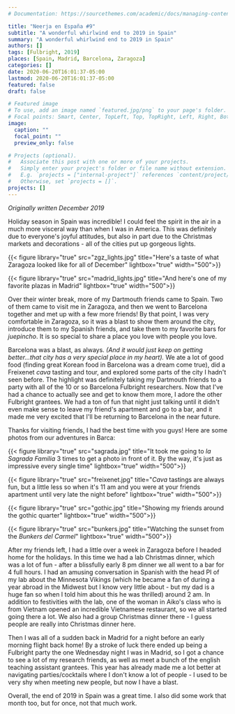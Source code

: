 ```yaml
---
# Documentation: https://sourcethemes.com/academic/docs/managing-content/

title: "Neerja en España #9"
subtitle: "A wonderful whirlwind end to 2019 in Spain"
summary: "A wonderful whirlwind end to 2019 in Spain"
authors: []
tags: [Fulbright, 2019]
places: [Spain, Madrid, Barcelona, Zaragoza]
categories: []
date: 2020-06-20T16:01:37-05:00
lastmod: 2020-06-20T16:01:37-05:00
featured: false
draft: false

# Featured image
# To use, add an image named `featured.jpg/png` to your page's folder.
# Focal points: Smart, Center, TopLeft, Top, TopRight, Left, Right, BottomLeft, Bottom, BottomRight.
image:
  caption: ""
  focal_point: ""
  preview_only: false

# Projects (optional).
#   Associate this post with one or more of your projects.
#   Simply enter your project's folder or file name without extension.
#   E.g. `projects = ["internal-project"]` references `content/project/deep-learning/index.md`.
#   Otherwise, set `projects = []`.
projects: []
---
```


*Originally written December 2019*

Holiday season in Spain was incredible! I could feel the spirit in the air in a much more visceral way than when I was in America. This was definitely due to everyone's joyful attitudes, but also in part due to the Christmas markets and decorations - all of the cities put up gorgeous lights. 

 {{< figure library="true" src="zgz_lights.jpg" title="Here's a taste of what Zaragoza looked like for all of December" lightbox="true" width="500">}}


 {{< figure library="true" src="madrid_lights.jpg" title="And here's one of my favorite plazas in Madrid" lightbox="true" width="500">}}


Over their winter break, more of my Dartmouth friends came to Spain. Two of them came to visit me in Zaragoza, and then we went to Barcelona together and met up with a few more friends! By that point, I was very comfortable in Zaragoza, so it was a blast to show them around the city, introduce them to my Spanish friends, and take them to my favorite bars for *juepincho*. It is so special to share a place you love with people you love.

Barcelona was a blast, as always. *(And it would just keep on getting better...that city has a very special place in my heart).* We ate a lot of good food (finding great Korean food in Barcelona was a dream come true), did a Freixenet *cava* tasting and tour, and explored some parts of the city I hadn't seen before. The highlight was definitely taking my Dartmouth friends to a party with all of the 10 or so Barcelona Fulbright researchers. Now that I've had a chance to actually see and get to know them more, I adore the other Fulbright grantees. We had a ton of fun that night just talking until it didn't even make sense to leave my friend's apartment and go to a bar, and it made me very excited that I'll be returning to Barcelona in the near future.

Thanks for visiting friends, I had the best time with you guys! Here are some photos from our adventures in Barca: 

{{< figure library="true" src="sagrada.jpg" title="It took me going to *la Sagrada Familia* 3 times to get a photo in front of it. By the way, it's just as impressive every single time" lightbox="true" width="500">}}

 {{< figure library="true" src="freixenet.jpg" title="*Cava* tastings are always fun, but a little less so when it's 11 am and you were at your friends apartment until very late the night before" lightbox="true" width="500">}}

 {{< figure library="true" src="gothic.jpg" title="Showing my friends around the gothic quarter" lightbox="true" width="500">}}

 {{< figure library="true" src="bunkers.jpg" title="Watching the sunset from the *Bunkers del Carmel*" lightbox="true" width="500">}}


After my friends left, I had a little over a week in Zaragoza before I headed home for the holidays. In this time we had a lab Christmas dinner, which was a lot of fun - after a blissfully early 8 pm dinner we all went to a bar for 4 full hours. I had an amusing conversation in Spanish with the head PI of my lab about the Minnesota Vikings (which he became a fan of during a year abroad in the Midwest but I know very little about - but my dad is a huge fan so when I told him about this he was thrilled) around 2 am. In addition to festivities with the lab, one of the woman in Aiko's class who is from Vietnam opened an incredible Vietnamese restaurant, so we all started going there a lot. We also had a group Christmas dinner there -  I guess people are really into Christmas dinner here.

Then I was all of a sudden back in Madrid for a night before an early morning flight back home! By a stroke of luck there ended up being a Fulbright party the one Wednesday night I was in Madrid, so I got a chance to see a lot of my research friends, as well as meet a bunch of the english teaching assistant grantees. This year has already made me a lot better at navigating parties/cocktails where I don't know a lot of people - I used to be very shy when meeting new people, but now I have a blast.

Overall, the end of 2019 in Spain was a great time. I also did some work that month too, but for once, not that much work.